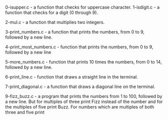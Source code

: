 0-isupper.c - a function that checks for uppercase character.
1-isdigit.c - a function that checks for a digit (0 through 9).

2-mul.c - a function that multiplies two integers.

3-print_numbers.c - a function that prints the numbers, from 0 to 9, followed by a new line.

4-print_most_numbers.c - function that prints the numbers, from 0 to 9, followed by a new line


5-more_numbers.c - function that prints 10 times the numbers, from 0 to 14, followed by a new line.

6-print_line.c - function that draws a straight line in the terminal.

7-print_diagonal.c - a function that draws a diagonal line on the terminal.


9-fizz_buzz.c - a program that prints the numbers from 1 to 100, followed by a new line. But for multiples of three print Fizz instead of the number and for the multiples of five print Buzz. For numbers which are multiples of both three and five print
